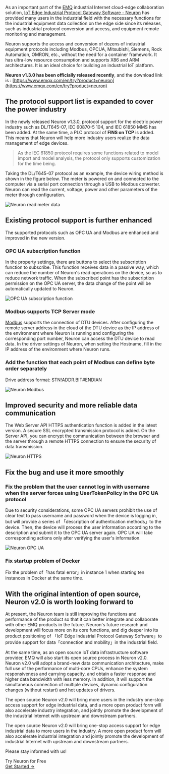 As an important part of the [EMQ](https://www.emqx.com/en) industrial Internet cloud-edge collaboration solution, [IoT Edge Industrial Protocol Gateway Software - Neuron](https://www.emqx.com/en/products/neuron) has provided many users in the industrial field with the necessary functions for the industrial equipment data collection on the edge side since its releases, such as industrial protocol conversion and access, and equipment remote monitoring and management.

Neuron supports the access and conversion of dozens of industrial equipment protocols including Modbus, OPCUA, Mitsubishi, Siemens, Rock Automation, OMRON, etc., without the need for a container framework. It has ultra-low resource consumption and supports X86 and ARM architectures. It is an ideal choice for building an industrial IoT platform.

**Neuron v1.3.0 has been officially released recently**, and the download link is : [https://www.emqx.com/en/try?product=neuron](https://www.emqx.com/en/try?product=neuron)


## The protocol support list is expanded to cover the power industry

In the newly released Neuron v1.3.0, protocol support for the electric power industry such as DL/T645-07, IEC 60870-5 104, and IEC 61850 MMS has been added. At the same time, a PLC protocol of **FINS on TCP** is added. This means that Neuron will help more industry users realize the data management of edge devices.

> As the IEC 61850 protocol requires some functions related to model import and model analysis, the protocol only supports customization for the time being.

Taking the DL/T645-07 protocol as an example, the device wiring method is shown in the figure below. The meter is powered on and connected to the computer via a serial port connection through a USB to Modbus converter. Neuron can read the current, voltage, power and other parameters of the meter through configuration.

![Neuron read meter data](https://assets.emqx.com/images/11c78b34a4a50b06668f8d2c12150dad.png)


## Existing protocol support is further enhanced

The supported protocols such as OPC UA and Modbus are enhanced and improved in the new version.

### OPC UA subscription function

In the property settings, there are buttons to select the subscription function to subscribe. This function receives data in a passive way, which can reduce the number of Neuron's read operations on the device, so as to reduce network traffic. When the subscribed point has the subscription permission on the OPC UA server, the data change of the point will be automatically updated to Neuron.

![OPC UA subscription function](https://assets.emqx.com/images/e3ded90ea988a9b2644151f134217fbb.png)

### Modbus supports TCP Server mode

[Modbus](https://www.emqx.com/en/blog/building-modbus-based-iiot-app-with-neuron) supports the connection of DTU devices. After configuring the remote server address in the cloud of the DTU device as the IP address of the environment where Neuron is running and configuring the corresponding port number, Neuron can access the DTU device to read data. In the driver settings of Neuron, when setting the Hostname, fill in the IP address of the environment where Neuron runs.

### Add the function that each point of Modbus can define byte order separately

Drive address format: STN!ADDR.BIT#ENDIAN

![Neuron Modbus](https://assets.emqx.com/images/75a4b526fd72c473e2a3a293b257e87f.png)


## Improved security and more reliable data communication

The Web Server API HTTPS authentication function is added in the latest version. A secure SSL encrypted transmission protocol is added. On the Server API, you can encrypt the communication between the browser and the server through a remote HTTPS connection to ensure the security of data transmission.

![Neuron HTTPS](https://assets.emqx.com/images/03093d2ffdc8d79d3305d79b79651cf5.png)


## Fix the bug and use it more smoothly

### Fix the problem that the user cannot log in with username when the server forces using UserTokenPolicy in the OPC UA protocol

Due to security considerations, some OPC UA servers prohibit the use of clear text to pass username and password when the device is logging in, but will provide a series of 「description of authentication methods」to the device. Then, the device will process the user information according to the description and submit it to the OPC UA server again. OPC UA will take corresponding actions only after verifying the user's information.

![Neuron OPC UA](https://assets.emqx.com/images/47fba5367ff1814bbf5d3585ec1c7475.png)

### Fix startup problem of Docker 

Fix the problem of「has fatal error」in instance 1 when starting ten instances in Docker at the same time.


## With the original intention of open source, Neuron v2.0 is worth looking forward to

At present, the Neuron team is still improving the functions and performance of the product so that it can better integrate and collaborate with other EMQ products in the future. Neuron's future research and development will focus more on its core functions, and dig deeper into its product positioning of 「IoT Edge Industrial Protocol Gateway Software」to provide support for data「connection and mobility」in the industrial field.

At the same time, as an open source IoT data infrastructure software provider, EMQ will also start its open source process in Neuron v2.0. Neuron v2.0 will adopt a brand-new data communication architecture, make full use of the performance of multi-core CPUs, enhance the system responsiveness and carrying capacity, and obtain a faster response and higher data bandwidth with less memory. In addition, it will support the simultaneous connection of multiple devices, dynamic configuration changes (without restart) and hot updates of drivers.

The open source Neuron v2.0 will bring more users in the industry one-stop access support for edge industrial data, and a more open product form will also accelerate industry integration, and jointly promote the development of the industrial Internet with upstream and downstream partners.

The open source Neuron v2.0 will bring one-stop access support for edge industrial data to more users in the industry. A more open product form will also accelerate industrial integration and jointly promote the development of industrial Internet with upstream and downstream partners.

Please stay informed with us!


<section class="promotion">
    <div>
        Try Neuron for Free
    </div>
    <a href="https://www.emqx.com/en/try?product=neuron" class="button is-gradient px-5">Get Started →</a >
</section>

